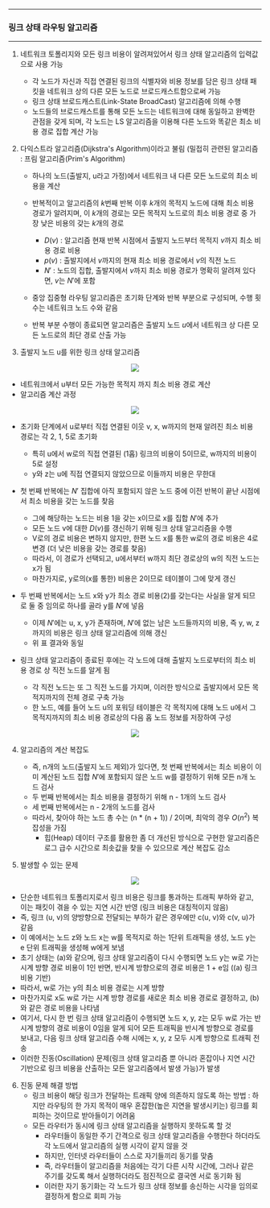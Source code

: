 -----
### 링크 상태 라우팅 알고리즘
-----
1. 네트워크 토폴리지와 모든 링크 비용이 알려져있어서 링크 상태 알고리즘의 입력값으로 사용 가능
   - 각 노드가 자신과 직접 연결된 링크의 식별자와 비용 정보를 담은 링크 상태 패킷을 네트워크 상의 다른 모든 노드로 브로드캐스트함으로써 가능
   - 링크 상태 브로드캐스트(Link-State BroadCast) 알고리즘에 의해 수행
   - 노드들의 브로드캐스트를 통해 모든 노드는 네트워크에 대해 동일하고 완벽한 관점을 갖게 되며, 각 노드는 LS 알고리즘을 이용해 다른 노드와 똑같은 최소 비용 경로 집합 계산 가능

2. 다익스트라 알고리즘(Dijkstra's Algorithm)이라고 불림 (밀접히 관련된 알고리즘 : 프림 알고리즘(Prim's Algorithm)
   - 하나의 노드(출발지, u라고 가정)에서 네트워크 내 다른 모든 노드로의 최소 비용을 계산
   - 반복적이고 알고리즘의 $k$번째 반복 이후 $k$개의 목적지 노드에 대해 최소 비용 경로가 알려지며, 이 $k$개의 경로는 모든 목적지 노드로의 최소 비용 경로 중 가장 낮은 비용의 갖는 $k$개의 경로
     + $D(v)$ : 알고리즘 현재 반복 시점에서 출발지 노드부터 목적지 $v$까지 최소 비용 경로 비용
     + $p(v)$ : 출발지에서 $v$까지의 현재 최소 비용 경로에서 $v$의 직전 노드
     + $N′$ : 노드의 집합, 출발지에서 $v$까지 최소 비용 경로가 명확히 알려져 있다면, $v$는 $N′$에 포함

   - 중앙 집중형 라우팅 알고리즘은 초기화 단계와 반복 부분으로 구성되며, 수행 횟수는 네트워크 노드 수와 같음
   - 반복 부분 수행이 종료되면 알고리즘은 출발지 노드 $u$에서 네트워크 상 다른 모든 노드로의 최단 경로 산출 가능

3. 출발지 노드 u를 위한 링크 상태 알고리즘
<div align="center">
<img src="https://github.com/user-attachments/assets/9cb06aaf-37bd-4f63-944f-d1119cc2bff4">
</div>

   - 네트워크에서 u부터 모든 가능한 목적지 까지 최소 비용 경로 계산
   - 알고리즘 계산 과정
<div align="center">
<img src="https://github.com/user-attachments/assets/fdea6cfa-5726-4d06-8cd8-ac3c8aa53426">
</div>

   - 초기화 단계에서 u로부터 직접 연결된 이웃 v, x, w까지의 현재 알려진 최소 비용 경로는 각 2, 1, 5로 초기화
     + 특히 u에서 w로의 직접 연결된 (1홉) 링크의 비용이 5이므로, w까지의 비용이 5로 설정
     + y와 z는 u에 직접 연결되지 않았으므로 이들까지 비용은 무한대

   - 첫 번째 반복에는 $N′$ 집합에 아직 포함되지 않은 노드 중에 이전 반복이 끝난 시점에서 최소 비용을 갖는 노드를 찾음
     + 그에 해당하는 노드는 비용 1을 갖는 x이므로 x를 집합 $N′$에 추가
     + 모든 노드 v에 대한 $D(v)$를 갱신하기 위해 링크 상태 알고리즘을 수행
     + V로의 경로 비용은 변하지 않지만, 한편 노드 x를 통한 w로의 경로 비용은 4로 변경 (더 낮은 비용을 갖는 경로를 찾음)
     + 따라서, 이 경로가 선택되고, u에서부터 w까지 최단 경로상의 w의 직전 노드는 x가 됨
     + 마찬가지로, y로의(x를 통한) 비용은 2이므로 테이블이 그에 맞게 갱신

   - 두 번째 반복에서는 노드 x와 y가  최소 경로 비용(2)를 갖는다는 사실을 알게 되므로 둘 중 임의로 하나를 골라 y를 $N′$에 넣음
     + 이제 $N′$에는 u, x, y가 존재하며, $N′$에 없는 남은 노드들까지의 비용, 즉 y, w, z까지의 비용은 링크 상태 알고리즘에 의해 갱신
     + 위 표 결과와 동일

   - 링크 상태 알고리즘이 종료된 후에는 각 노드에 대해 출발지 노드로부터의 최소 비용 경로 상 직전 노드를 알게 됨
     + 각 직전 노드는 또 그 직전 노드를 가지며, 이러한 방식으로 출발지에서 모든 목적지까지의 전체 경로 구축 가능
     + 한 노드, 예를 들어 노드 u의 포워딩 테이블은 각 목적지에 대해 노드 u에서 그 목적지까지의 최소 비용 경로상의 다음 홉 노드 정보를 저장하여 구성
<div align="center">
<img src="https://github.com/user-attachments/assets/22ebca34-c6e1-4081-9f26-e9a3b38b04fa">
</div>

4. 알고리즘의 계산 복잡도
   - 즉, n개의 노드(출발지 노드 제외)가 있다면, 첫 번째 반복에서는 최소 비용이 이미 계산된 노드 집합 $N′$에 포함되지 않은 노드 w를 결정하기 위해 모든 n개 노드 검사
   - 두 번째 반복에서는 최소 비용을 결정하기 위해 n - 1개의 노드 검사
   - 세 번째 반복에서는 n - 2개의 노드를 검사
   - 따라서, 찾아야 하는 노드 총 수는 (n * (n + 1)) / 2이며, 최악의 경우 $O(n^2)$ 복잡성을 가짐
     + 힙(Heap) 데이터 구조를 활용한 좀 더 개선된 방식으로 구현한 알고리즘은 로그 급수 시간으로 최솟값을 찾을 수 있으므로 계산 복잡도 감소

5. 발생할 수 있는 문제
<div align="center">
<img src="https://github.com/user-attachments/assets/43a56dbc-f7ed-4475-a237-e1687d4c4e15">
</div>

   - 단순한 네트워크 토폴리지로서 링크 비용은 링크를 통과하는 트래픽 부하와 같고, 이는 패킷이 겪을 수 있는 지연 시간 반영 (링크 비용은 대칭적이지 않음)
   - 즉, 링크 (u, v)의 양방향으로 전달되는 부하가 같은 경우에만 c(u, v)와 c(v, u)가 같음
   - 이 예에서는 노드 z와 노드 x는 w를 목적지로 하는 1단위 트래픽을 생성, 노드 y는 e 단위 트래픽을 생성해 w에게 보냄
   - 초기 상태는 (a)와 같으며, 링크 상태 알고리즘이 다시 수행되면 노드 y는 w로 가는 시계 방향 경로 비용이 1인 반면, 반시계 방향으로의 경로 비용은 1 + e임 ((a) 링크 비용 기반)
   - 따라서, w로 가는 y의 최소 비용 경로는 시계 방향
   - 마찬가지로 x도 w로 가는 시계 방향 경로를 새로운 최소 비용 경로로 결정하고, (b)와 같은 경로 비용을 나타냄
   - 여기서, 다시 한 번 링크 상태 알고리즘이 수행되면 노드 x, y, z는 모두 w로 가는 반시계 방향의 경로 비용이 0임을 알게 되어 모든 트래픽을 반시계 방향으로 경로를 보내고, 다음 링크 상태 알고리즘 수해 시에는 x, y, z 모두 시계 방향으로 트래픽 전송
   - 이러한 진동(Oscillation) 문제(링크 상태 알고리즘 뿐 아니라 혼잡이나 지연 시간 기반으로 링크 비용을 산출하는 모든 알고리즘에서 발생 가능)가 발생

6. 진동 문제 해결 방법
   - 링크 비용이 해당 링크가 전달하는 트래픽 양에 의존하지 않도록 하는 방법 : 하지만 라우팅의 한 가지 목적이 매우 혼잡한(높은 지연을 발생시키는) 링크를 회피하는 것이므로 받아들이기 어려움
   - 모든 라우터가 동시에 링크 상태 알고리즘을 실행하지 못하도록 할 것
     + 라우터들이 동일한 주기 간격으로 링크 상태 알고리즘을 수행한다 하더라도 각 노드에서 알고리즘의 실행 시각이 같지 않을 것
     + 하지만, 인터넷 라우터들이 스스로 자기들끼리 동기를 맞춤
     + 즉, 라우터들이 알고리즘을 처음에는 각기 다른 시작 시간에, 그러나 같은 주기를 갖도록 해서 실행하더라도 점진적으로 결국엔 서로 동기화 됨
     + 이러한 자기 동기화는 각 노드가 링크 상태 정보를 송신하는 시각을 임의로 결정하게 함으로 회피 가능
